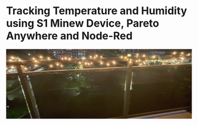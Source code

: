 # Tracking Temperature and Humidity using S1 Minew Device, Pareto Anywhere and Node-Red

![alt text](https://github.com/withabubaker/Light-Control/blob/master/img/IMG_JPG.jpeg)
